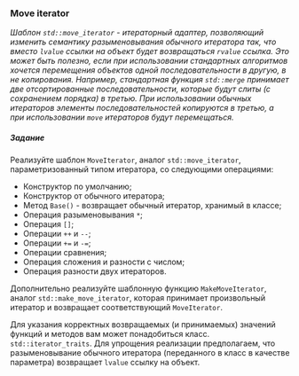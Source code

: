 ### Move iterator

*Шаблон `std::move_iterator` - итераторный адаптер, позволяющий изменить семантику разыменовывания обычного итератора
так, что вместо `lvalue` ссылки на объект будет возвращаться `rvalue` ссылка. Это может быть полезно, если при
использовании стандартных алгоритмов хочется перемещения объектов одной последовательности в другую, в не копирования.
Например, стандартная функция `std::merge` принимает две отсортированные последовательности, которые будут слиты (с
сохранением порядка) в третью. При использовании обычных итераторов элементы последовательностей копируются в третью, а
при использовании `move` итераторов будут перемещаться.*

##### Задание

Реализуйте шаблон `MoveIterator`, аналог `std::move_iterator`, параметризованный типом итератора, со следующими
операциями:
* Конструктор по умолчанию;
* Конструктор от обычного итератора;
* Метод `Base()` - возвращает обычный итератор, хранимый в классе;
* Операция разыменовывания `*`;
* Операция `[]`;
* Операции `++` и `--`;
* Операции `+=` и `-=`;
* Операции сравнения;
* Операция сложения и разности с числом;
* Операция разности двух итераторов.

Дополнительно реализуйте шаблонную функцию `MakeMoveIterator`, аналог `std::make_move_iterator`, которая принимает
произвольный итератор и возвращает соответствующий `MoveIterator`.

Для указания корректных возвращаемых (и принимаемых) значений функций и методов вам может понадобиться класс.
`std::iterator_traits`. Для упрощения реализации предполагаем, что разыменовывание обычного итератора (переданного в
класс в качестве параметра) возвращает `lvalue` ссылку на объект.
